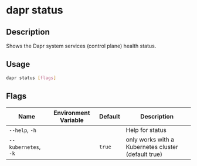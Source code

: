 # dapr status

## Description

Shows the Dapr system services (control plane) health status.

## Usage

```bash
dapr status [flags]
```

## Flags

| Name | Environment Variable | Default | Description
| --- | --- | --- | --- |
| `--help`, `-h` | | | Help for status |
| `--kubernetes`, `-k` | | `true` | only works with a Kubernetes cluster (default true) |
